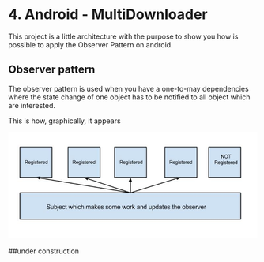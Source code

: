 # 4. Android - MultiDownloader

This project is a little architecture with the purpose to show you how is possible to apply the Observer Pattern on android.

## Observer pattern
The observer pattern is used when you have a one-to-may dependencies where the state change of one object has to be notified to all object which are interested.

This is how, graphically, it appears

![Component](art/pattern.png)


##under construction
